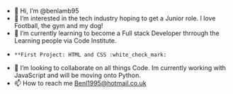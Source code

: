 - 👋 Hi, I’m @benlamb95
- 👀 I’m interested in the tech industry hoping to get a Junior role. I love Football, the gym and my dog!
- 🌱 I’m currently learning to become a Full stack Developer thrrough the Learning people via Code Institute.
-     **First Project: HTML and CSS :white_check_mark:
- 💞️ I’m looking to collaborate on all things Code. Im currently working with JavaScript and will be moving onto Python.
- 📫 How to reach me Benl1995@hotmail.co.uk

<!---
benlamb95/benlamb95 is a ✨ special ✨ repository because its `README.md` (this file) appears on your GitHub profile.
You can click the Preview link to take a look at your changes.
--->
